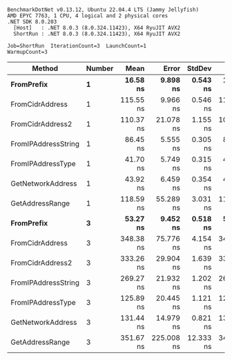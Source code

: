 ```

BenchmarkDotNet v0.13.12, Ubuntu 22.04.4 LTS (Jammy Jellyfish)
AMD EPYC 7763, 1 CPU, 4 logical and 2 physical cores
.NET SDK 8.0.203
  [Host]   : .NET 8.0.3 (8.0.324.11423), X64 RyuJIT AVX2
  ShortRun : .NET 8.0.3 (8.0.324.11423), X64 RyuJIT AVX2

Job=ShortRun  IterationCount=3  LaunchCount=1  
WarmupCount=3  

```
| Method              | Number | Mean      | Error      | StdDev    | Min       | Max       | Gen0   | Allocated |
|-------------------- |------- |----------:|-----------:|----------:|----------:|----------:|-------:|----------:|
| **FromPrefix**          | **1**      |  **16.58 ns** |   **9.898 ns** |  **0.543 ns** |  **16.11 ns** |  **17.18 ns** | **0.0007** |      **56 B** |
| FromCidrAddress     | 1      | 115.55 ns |   9.966 ns |  0.546 ns | 115.05 ns | 116.13 ns | 0.0013 |     112 B |
| FromCidrAddress2    | 1      | 110.37 ns |  21.078 ns |  1.155 ns | 109.06 ns | 111.23 ns | 0.0013 |     112 B |
| FromIPAddressString | 1      |  86.45 ns |   5.555 ns |  0.305 ns |  86.20 ns |  86.79 ns | 0.0006 |      56 B |
| FromIPAddressType   | 1      |  41.70 ns |   5.749 ns |  0.315 ns |  41.48 ns |  42.06 ns | 0.0010 |      88 B |
| GetNetworkAddress   | 1      |  43.92 ns |   6.459 ns |  0.354 ns |  43.62 ns |  44.31 ns | 0.0007 |      56 B |
| GetAddressRange     | 1      | 118.59 ns |  55.289 ns |  3.031 ns | 116.34 ns | 122.04 ns | 0.0019 |     168 B |
| **FromPrefix**          | **3**      |  **53.27 ns** |   **9.452 ns** |  **0.518 ns** |  **52.83 ns** |  **53.84 ns** | **0.0020** |     **168 B** |
| FromCidrAddress     | 3      | 348.38 ns |  75.776 ns |  4.154 ns | 343.74 ns | 351.73 ns | 0.0038 |     336 B |
| FromCidrAddress2    | 3      | 333.26 ns |  29.904 ns |  1.639 ns | 331.39 ns | 334.44 ns | 0.0038 |     336 B |
| FromIPAddressString | 3      | 269.27 ns |  21.932 ns |  1.202 ns | 268.37 ns | 270.63 ns | 0.0019 |     168 B |
| FromIPAddressType   | 3      | 125.89 ns |  20.445 ns |  1.121 ns | 124.62 ns | 126.71 ns | 0.0031 |     264 B |
| GetNetworkAddress   | 3      | 131.44 ns |  14.979 ns |  0.821 ns | 130.91 ns | 132.39 ns | 0.0019 |     168 B |
| GetAddressRange     | 3      | 351.67 ns | 225.008 ns | 12.333 ns | 343.79 ns | 365.88 ns | 0.0057 |     504 B |
